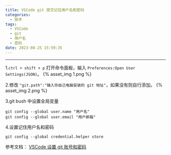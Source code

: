 ```yaml
---
title: VSCode git 提交记住用户名和密码
categories:
  - 技术
tags:
  - VSCode
  - git
  - 用户名
  - 密码
date: 2023-08-25 15:59:35
---
```


---

1.`ctrl + shift + p` 打开命令面板，输入 `Preferences:Open User Settings(JSON)`。
{% asset_img 1.png %}

<!-- more -->

2.修改 `"git.path":"输入你自己电脑安装的 git 地址"`，如果没有则自行添加。
{% asset_img 2.png %}

3.git bush 中设置全局变量

```
git config --global user.name "用户名"
git config --global user.email "用户邮箱"
```

4.设置记住用户名和密码

```
git config --global credential.helper store
```

参考文档：
[VSCode 设置 git 账号和密码](https://blog.csdn.net/Zheng_xinle/article/details/113524134)
